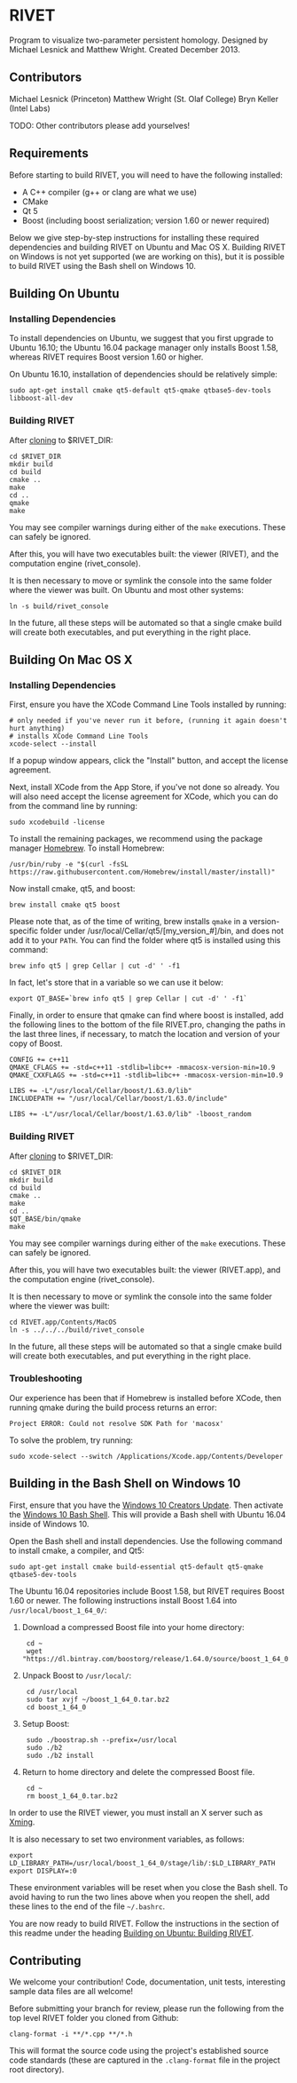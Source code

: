 # RIVET

Program to visualize two-parameter persistent homology. 
Designed by Michael Lesnick and Matthew Wright. 
Created December 2013.  

## Contributors
Michael Lesnick (Princeton)
Matthew Wright (St. Olaf College)
Bryn Keller (Intel Labs)

TODO: Other contributors please add yourselves!

## Requirements
Before starting to build RIVET, you will need to have the following installed:
 
* A C++ compiler (g++ or clang are what we use)
* CMake
* Qt 5
* Boost (including boost serialization; version 1.60 or newer required)

Below we give step-by-step instructions for installing these required dependencies and building RIVET on Ubuntu and Mac OS X.  Building RIVET on Windows is not yet supported (we are working on this), but it is possible to build RIVET using the Bash shell on Windows 10.

## Building On Ubuntu

### Installing Dependencies
To install dependencies on Ubuntu, we suggest that you first upgrade to Ubuntu 16.10; the Ubuntu 16.04 package manager only installs Boost 1.58, whereas RIVET requires Boost version 1.60 or higher.

On Ubuntu 16.10, installation of dependencies should be relatively simple:

    sudo apt-get install cmake qt5-default qt5-qmake qtbase5-dev-tools libboost-all-dev

### Building RIVET 

After <a href="https://help.github.com/articles/cloning-a-repository/" target="_blank">cloning</a> to $RIVET_DIR:

    cd $RIVET_DIR
    mkdir build
    cd build
    cmake ..
    make
    cd .. 
    qmake 
    make

You may see compiler warnings during either of the `make` executions.
These can safely be ignored. 

After this, you will have two executables built: the viewer (RIVET), 
and the computation engine (rivet_console).

It is then necessary to move or symlink the console into the same folder
where the viewer was built. On Ubuntu and most other systems:

    ln -s build/rivet_console
    
In the future, all these steps will be automated so that a single cmake build will create both executables, and put everything in the right place.    

## Building On Mac OS X

### Installing Dependencies

First,  ensure you have the XCode Command Line Tools installed by running:

    # only needed if you've never run it before, (running it again doesn't hurt anything)
    # installs XCode Command Line Tools
    xcode-select --install
    
If a popup window appears, click the "Install" button, and accept the license agreement.  

Next, install XCode from the App Store, if you've not done so already.  You will also need accept the license agreement for XCode, which you can do from the command line by running:

    sudo xcodebuild -license

To install the remaining packages, we recommend using the package manager [Homebrew](http://brew.sh/).  To install Homebrew:

    /usr/bin/ruby -e "$(curl -fsSL https://raw.githubusercontent.com/Homebrew/install/master/install)"    
    
Now install cmake, qt5, and boost:
    
    brew install cmake qt5 boost
    
Please note that, as of the time of writing, brew installs `qmake` in a version-specific folder under 
/usr/local/Cellar/qt5/[my_version_#]/bin, and does not add it to your `PATH`. You can find
the folder where qt5 is installed using this command:

    brew info qt5 | grep Cellar | cut -d' ' -f1

In fact, let's store that in a variable so we can use it below:
    
    export QT_BASE=`brew info qt5 | grep Cellar | cut -d' ' -f1`

Finally, in order to ensure that qmake can find where boost is installed, add the following lines to the bottom of the file RIVET.pro, changing the paths in the last three lines, if necessary, to match the location and version of your copy of Boost.  

    CONFIG += c++11
    QMAKE_CFLAGS += -std=c++11 -stdlib=libc++ -mmacosx-version-min=10.9
    QMAKE_CXXFLAGS += -std=c++11 -stdlib=libc++ -mmacosx-version-min=10.9

    LIBS += -L"/usr/local/Cellar/boost/1.63.0/lib"
    INCLUDEPATH += "/usr/local/Cellar/boost/1.63.0/include"

    LIBS += -L"/usr/local/Cellar/boost/1.63.0/lib" -lboost_random

### Building RIVET
After <a href="https://help.github.com/articles/cloning-a-repository/" target="_blank">cloning</a> to $RIVET_DIR:

    cd $RIVET_DIR
    mkdir build
    cd build
    cmake ..
    make
    cd .. 
    $QT_BASE/bin/qmake
    make    
    
You may see compiler warnings during either of the `make` executions.
These can safely be ignored. 

After this, you will have two executables built: the viewer (RIVET.app),
and the computation engine (rivet_console).
   
It is then necessary to move or symlink the console into the same folder where the viewer was built:

    cd RIVET.app/Contents/MacOS
    ln -s ../../../build/rivet_console   

In the future, all these steps will be automated so that a single cmake build will create both executables, and put everything in the right place.

### Troubleshooting
Our experience has been that if Homebrew is installed before XCode, then running qmake during the build process returns an error:

    Project ERROR: Could not resolve SDK Path for 'macosx'
    
To solve the problem, try running:      

    sudo xcode-select --switch /Applications/Xcode.app/Contents/Developer

## Building in the Bash Shell on Windows 10

First, ensure that you have the [Windows 10 Creators Update](https://support.microsoft.com/en-us/instantanswers/d4efb316-79f0-1aa1-9ef3-dcada78f3fa0/get-the-windows-10-creators-update). Then activate the [Windows 10 Bash Shell](https://www.howtogeek.com/249966/how-to-install-and-use-the-linux-bash-shell-on-windows-10/). This will provide a Bash shell with Ubuntu 16.04 inside of Windows 10.

Open the Bash shell and install dependencies. Use the following command to install cmake, a compiler, and Qt5:

    sudo apt-get install cmake build-essential qt5-default qt5-qmake qtbase5-dev-tools 

The Ubuntu 16.04 repositories include Boost 1.58, but RIVET requires Boost 1.60 or newer. The following instructions install Boost 1.64 into `/usr/local/boost_1_64_0/`:

1. Download a compressed Boost file into your home directory:

        cd ~
        wget "https://dl.bintray.com/boostorg/release/1.64.0/source/boost_1_64_0.tar.bz2"

2. Unpack Boost to `/usr/local/`:

        cd /usr/local
        sudo tar xvjf ~/boost_1_64_0.tar.bz2
        cd boost_1_64_0

3. Setup Boost:

        sudo ./boostrap.sh --prefix=/usr/local
        sudo ./b2
        sudo ./b2 install

4. Return to home directory and delete the compressed Boost file.

        cd ~
        rm boost_1_64_0.tar.bz2

In order to use the RIVET viewer, you must install an X server such as [Xming](https://sourceforge.net/projects/xming/).

It is also necessary to set two environment variables, as follows:

    export LD_LIBRARY_PATH=/usr/local/boost_1_64_0/stage/lib/:$LD_LIBRARY_PATH
    export DISPLAY=:0

These environment variables will be reset when you close the Bash shell. To avoid having to run the two lines above when you reopen the shell, add these lines to the end of the file `~/.bashrc`.

You are now ready to build RIVET. Follow the instructions in the section of this readme under the heading [Building on Ubuntu: Building RIVET](https://github.com/rivetTDA/rivet/#building-rivet).


## Contributing
    
We welcome your contribution! Code, documentation, unit tests, 
interesting sample data files are all welcome!

Before submitting your branch for review, please run the following from the
top level RIVET folder you cloned from Github:

```
clang-format -i **/*.cpp **/*.h
```

This will format the source code using the project's established source
code standards (these are captured in the `.clang-format` file in the
project root directory).
